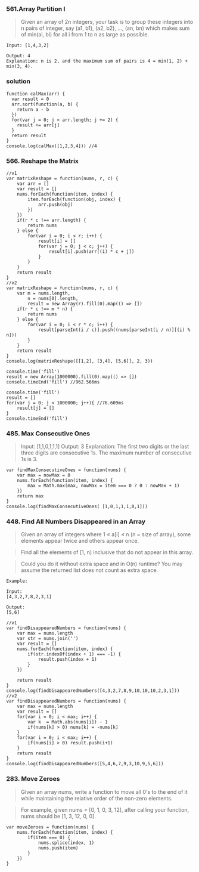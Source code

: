 ### 561.Array Partition I

> Given an array of 2n integers, your task is to group these integers into n pairs of integer, say (a1, b1), (a2, b2), ..., (an, bn) which makes sum of min(ai, bi) for all i from 1 to n as large as possible.
```
Input: [1,4,3,2]

Output: 4
Explanation: n is 2, and the maximum sum of pairs is 4 = min(1, 2) + min(3, 4).
```
### solution
```
function calMax(arr) {
  var result = 0
  arr.sort(function(a, b) {
    return a - b
  })
  for(var j = 0; j < arr.length; j += 2) {
    result += arr[j]
  }
  return result
}
console.log(calMax([1,2,3,4])) //4
```
### 566. Reshape the Matrix

```
//v1
var matrixReshape = function(nums, r, c) {
    var arr = []
	var result = []
    nums.forEach(function(item, index) {
    	item.forEach(function(obj, index) {
    		arr.push(obj)
    	})
    })
    if(r * c !== arr.length) {
    	return nums
    } else {
    	for(var i = 0; i < r; i++) {
    		result[i] = [] 
    		for(var j = 0; j < c; j++) {
    			result[i].push(arr[(i) * c + j])
    		}
    	}
    }
    return result
}
//v2
var matrixReshape = function(nums, r, c) {
    var m = nums.length,
        n = nums[0].length,
        result = new Array(r).fill(0).map(() => [])
    if(r * c !== m * n) {
        return nums
    } else {
        for(var i = 0; i < r * c; i++) {
            result[parseInt(i / c)].push((nums[parseInt(i / n)][(i) % n]))
        }
    }
    return result
}
console.log(matrixReshape([[1,2], [3,4], [5,6]], 2, 3))

console.time('fill')
result = new Array(1000000).fill(0).map(() => [])
console.timeEnd('fill') //962.566ms

console.time('fill')
result = []
for(var j = 0; j < 1000000; j++){ //76.609ms
    result[j] = []
}
console.timeEnd('fill')

```
### 485. Max Consecutive Ones
>Input: [1,1,0,1,1,1]
>Output: 3
>Explanation: The first two digits or the last three digits are consecutive 1s.
>    The maximum number of consecutive 1s is 3.

```
var findMaxConsecutiveOnes = function(nums) {
    var max = nowMax = 0
    nums.forEach(function(item, index) {
        max = Math.max(max, nowMax = item === 0 ? 0 : nowMax + 1)
    })
    return max
}
console.log(findMaxConsecutiveOnes( [1,0,1,1,1,0,1]))
```
### 448. Find All Numbers Disappeared in an Array
>Given an array of integers where 1 ≤ a[i] ≤ n (n = size of array), some elements appear twice and others appear once.

>Find all the elements of [1, n] inclusive that do not appear in this array.

>Could you do it without extra space and in O(n) runtime? You may assume the returned list does not count as extra space.

```
Example:

Input:
[4,3,2,7,8,2,3,1]

Output:
[5,6]
```
```
//v1
var findDisappearedNumbers = function(nums) {
    var max = nums.length
    var str = nums.join('')
    var result = []
    nums.forEach(function(item, index) {
        if(str.indexOf(index + 1) === -1) {
            result.push(index + 1)
        }
    })

    return result
}
console.log(findDisappearedNumbers([4,3,2,7,8,9,10,10,10,2,3,1]))
//v2
var findDisappearedNumbers = function(nums) {
    var max = nums.length
    var result = []
    for(var i = 0; i < max; i++) {
        var k  = Math.abs(nums[i]) - 1
        if(nums[k] > 0) nums[k] = -nums[k]
    }
    for(var i = 0; i < max; i++) {
        if(nums[i] > 0) result.push(i+1)
    }
    return result
}
console.log(findDisappearedNumbers([5,4,6,7,9,3,10,9,5,6]))
```
### 283. Move Zeroes
> Given an array nums, write a function to move all 0's to the end of it while maintaining the relative order of the non-zero elements.

> For example, given nums = [0, 1, 0, 3, 12], after calling your function, nums should be [1, 3, 12, 0, 0].
```
var moveZeroes = function(nums) {
    nums.forEach(function(item, index) {
        if(item === 0) {
            nums.splice(index, 1)
            nums.push(item)
        }
    })
}
```
